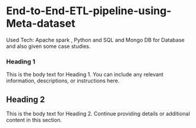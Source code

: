 # End-to-End-ETL-pipeline-using-Meta-dataset
Used Tech: Apache spark , Python and SQL and Mongo DB for Database and also given some case studies. 

### Heading 1

This is the body text for Heading 1. You can include any relevant information, descriptions, or instructions here.

## Heading 2

This is the body text for Heading 2. Continue providing details or additional content in this section.


